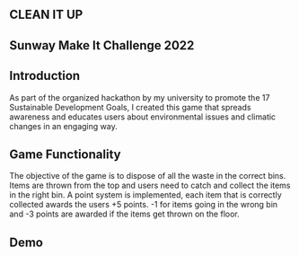 ## CLEAN IT UP

## Sunway Make It Challenge 2022

## Introduction
As part of the organized hackathon by my university to promote the 17 Sustainable Development Goals, I created this game that spreads awareness and educates users about environmental issues and climatic changes in an engaging way.

## Game Functionality
The objective of the game is to dispose of all the waste in the correct bins. Items are thrown from the top and users need to catch and collect the items in the right bin. A point system is implemented, each item that is correctly collected awards the users +5 points. -1 for items going in the wrong bin and -3 points are awarded if the items get thrown on the floor.

## Demo
